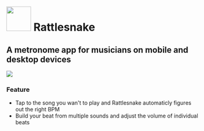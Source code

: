 # <img src="https://invent.kde.org/mbruchert/rattlesnake/-/raw/master/logo.png"  height="64" >  Rattlesnake


## A metronome app for musicians on mobile and desktop devices

![](https://i.imgur.com/5kfuFR8.png)

### Feature
- Tap to the song you wan't to play and Rattlesnake automaticly figures out the right BPM
- Build your beat from multiple sounds and adjust the volume of individual beats
